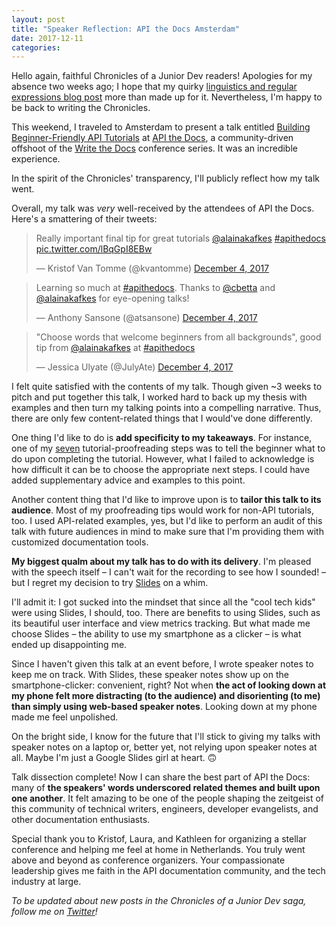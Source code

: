 ```yaml
---
layout: post
title: "Speaker Reflection: API the Docs Amsterdam"
date: 2017-12-11
categories:
---
```


Hello again, faithful Chronicles of a Junior Dev readers! Apologies for my absence two weeks ago; I hope that my quirky [linguistics and regular expressions blog post](https://medium.com/@alainakafkes/exploring-the-linguistics-behind-regular-expressions-596fab41146) more than made up for it. Nevertheless, I'm happy to be back to writing the Chronicles.

This weekend, I traveled to Amsterdam to present a talk entitled [Building Beginner-Friendly API Tutorials](https://slides.com/alainakafkes/beginner-friendly-api-tutorials) at [API the Docs](https://apithedocs.org/amsterdam/), a community-driven offshoot of the [Write the Docs](http://www.writethedocs.org/) conference series. It was an incredible experience.

In the spirit of the Chronicles' transparency, I'll publicly reflect how my talk went.

Overall, my talk was _very_ well-received by the attendees of API the Docs. Here's a smattering of their tweets:

<blockquote class="twitter-tweet" data-lang="en"><p lang="en" dir="ltr">Really important final tip for great tutorials <a href="https://twitter.com/alainakafkes?ref_src=twsrc%5Etfw">@alainakafkes</a> <a href="https://twitter.com/hashtag/apithedocs?src=hash&amp;ref_src=twsrc%5Etfw">#apithedocs</a> <a href="https://t.co/lBqGpI8EBw">pic.twitter.com/lBqGpI8EBw</a></p>&mdash; Kristof Van Tomme (@kvantomme) <a href="https://twitter.com/kvantomme/status/937619938646396928?ref_src=twsrc%5Etfw">December 4, 2017</a></blockquote>
<script async src="https://platform.twitter.com/widgets.js" charset="utf-8"></script>


<blockquote class="twitter-tweet" data-lang="en"><p lang="en" dir="ltr">Learning so much at <a href="https://twitter.com/hashtag/apithedocs?src=hash&amp;ref_src=twsrc%5Etfw">#apithedocs</a>. Thanks to <a href="https://twitter.com/cbetta?ref_src=twsrc%5Etfw">@cbetta</a> and <a href="https://twitter.com/alainakafkes?ref_src=twsrc%5Etfw">@alainakafkes</a> for eye-opening talks!</p>&mdash; Anthony Sansone (@atsansone) <a href="https://twitter.com/atsansone/status/937644602143764480?ref_src=twsrc%5Etfw">December 4, 2017</a></blockquote>
<script async src="https://platform.twitter.com/widgets.js" charset="utf-8"></script>

<blockquote class="twitter-tweet" data-lang="en"><p lang="en" dir="ltr">&quot;Choose words that welcome beginners from all backgrounds&quot;, good tip from <a href="https://twitter.com/alainakafkes?ref_src=twsrc%5Etfw">@alainakafkes</a> at <a href="https://twitter.com/hashtag/apithedocs?src=hash&amp;ref_src=twsrc%5Etfw">#apithedocs</a></p>&mdash; Jessica Ulyate (@JulyAte) <a href="https://twitter.com/JulyAte/status/937619881452888064?ref_src=twsrc%5Etfw">December 4, 2017</a></blockquote>
<script async src="https://platform.twitter.com/widgets.js" charset="utf-8"></script>

I felt quite satisfied with the contents of my talk. Though given ~3 weeks to pitch and put together this talk, I worked hard to back up my thesis with examples and then turn my talking points into a compelling narrative. Thus, there are only few content-related things that I would've done differently.

One thing I'd like to do is **add specificity to my takeaways**. For instance, one of my [seven]() tutorial-proofreading steps was to tell the beginner what to do upon completing the tutorial. However, what I failed to acknowledge is how difficult it can be to choose the appropriate next steps. I could have added supplementary advice and examples to this point.

Another content thing that I'd like to improve upon is to **tailor this talk to its audience**. Most of my proofreading tips would work for non-API tutorials, too. I used API-related examples, yes, but I'd like to perform an audit of this talk with future audiences in mind to make sure that I'm providing them with customized documentation tools.

**My biggest qualm about my talk has to do with its delivery**. I'm pleased with the speech itself – I can't wait for the recording to see how I sounded! – but I regret my decision to try [Slides](https://slides.com) on a whim.

I'll admit it: I got sucked into the mindset that since all the "cool tech kids" were using Slides, I should, too. There are benefits to using Slides, such as its beautiful user interface and view metrics tracking. But what made me choose Slides – the ability to use my smartphone as a clicker – is what ended up disappointing me.

Since I haven't given this talk at an event before, I wrote speaker notes to keep me on track. With Slides, these speaker notes show up on the smartphone-clicker: convenient, right? Not when **the act of looking down at my phone felt more distracting (to the audience) and disorienting (to me) than simply using web-based speaker notes**. Looking down at my phone made me feel unpolished.

On the bright side, I know for the future that I'll stick to giving my talks with speaker notes on a laptop or, better yet, not relying upon speaker notes at all. Maybe I'm just a Google Slides girl at heart. 🙃

Talk dissection complete! Now I can share the best part of API the Docs: many of **the speakers' words underscored related themes and built upon one another**. It felt amazing to be one of the people shaping the zeitgeist of this community of technical writers, engineers, developer evangelists, and other documentation enthusiasts.

Special thank you to Kristof, Laura, and Kathleen for organizing a stellar conference and helping me feel at home in Netherlands. You truly went above and beyond as conference organizers. Your compassionate leadership gives me faith in the API documentation community, and the tech industry at large.

*To be updated about new posts in the Chronicles of a Junior Dev saga, follow me on [Twitter](https://twitter.com/alainakafkes)!*
